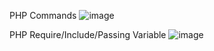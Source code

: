PHP Commands
![image](https://github.com/user-attachments/assets/f47f583a-72bc-42c2-aec1-97c78f875656)

PHP Require/Include/Passing Variable
![image](https://github.com/user-attachments/assets/cc336727-7a1c-4627-b69c-f6d25fccd883)
